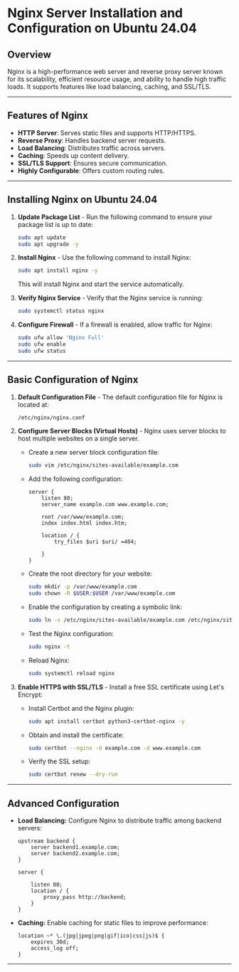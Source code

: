 # Nginx Server Installation and Configuration on Ubuntu 24.04

## Overview
Nginx is a high-performance web server and reverse proxy server known for its scalability, efficient resource usage, and ability to handle high traffic loads. It supports features like load balancing, caching, and SSL/TLS.

---

## Features of Nginx
- **HTTP Server**: Serves static files and supports HTTP/HTTPS.
- **Reverse Proxy**: Handles backend server requests.
- **Load Balancing**: Distributes traffic across servers.
- **Caching**: Speeds up content delivery.
- **SSL/TLS Support**: Ensures secure communication.
- **Highly Configurable**: Offers custom routing rules.

---

## Installing Nginx on Ubuntu 24.04

1. **Update Package List** - Run the following command to ensure your package list is up to date:
   ```bash
   sudo apt update
   sudo apt upgrade -y
2. **Install Nginx** - Use the following command to install Nginx:
   ```bash
   sudo apt install nginx -y
   ```
   This will install Nginx and start the service automatically.

3. **Verify Nginx Service** - Verify that the Nginx service is running:
   ```bash
   sudo systemctl status nginx
4. **Configure Firewall** - If a firewall is enabled, allow traffic for Nginx:
   ```bash
   sudo ufw allow 'Nginx Full'
   sudo ufw enable
   sudo ufw status

---

## Basic Configuration of Nginx

1. **Default Configuration File** - 
   The default configuration file for Nginx is located at:
   ```bash
   /etc/nginx/nginx.conf

2. **Configure Server Blocks (Virtual Hosts)** - 
   Nginx uses server blocks to host multiple websites on a single server.
   * Create a new server block configuration file:
     ```bash
     sudo vim /etc/nginx/sites-available/example.com
   * Add the following configuration:
     ```nginx
     server {
         listen 80;
         server_name example.com www.example.com;

         root /var/www/example.com;
         index index.html index.htm;

         location / {
             try_files $uri $uri/ =404;
     
         }
     }
    * Create the root directory for your website:
      ```bash
      sudo mkdir -p /var/www/example.com
      sudo chown -R $USER:$USER /var/www/example.com
    * Enable the configuration by creating a symbolic link:
      ```bash
      sudo ln -s /etc/nginx/sites-available/example.com /etc/nginx/sites-enabled/
    * Test the Nginx configuration:
      ```bash
      sudo nginx -t
    * Reload Nginx:
      ```bash
      sudo systemctl reload nginx

3. **Enable HTTPS with SSL/TLS** - 
Install a free SSL certificate using Let's Encrypt:

   * Install Certbot and the Nginx plugin:
     ```bash
     sudo apt install certbot python3-certbot-nginx -y
   * Obtain and install the certificate:
     ```bash
     sudo certbot --nginx -d example.com -d www.example.com
   * Verify the SSL setup:
     ```bash
     sudo certbot renew --dry-run
---
## Advanced Configuration

* **Load Balancing:** Configure Nginx to distribute traffic among backend servers:
  ```nginx
  upstream backend {
      server backend1.example.com;
      server backend2.example.com;
  }
  
  server {
      
      listen 80;
      location / {
          proxy_pass http://backend;
      }
  }
* **Caching:** Enable caching for static files to improve performance:
  ```ngnix
  location ~* \.(jpg|jpeg|png|gif|ico|css|js)$ {
      expires 30d;
      access_log off;
  }

---

